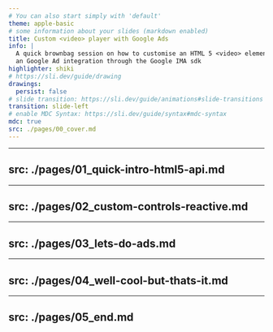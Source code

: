 ```yaml
---
# You can also start simply with 'default'
theme: apple-basic
# some information about your slides (markdown enabled)
title: Custom <video> player with Google Ads
info: |
  A quick brownbag session on how to customise an HTML 5 <video> element with custom controls and
  an Google Ad integration through the Google IMA sdk
highlighter: shiki
# https://sli.dev/guide/drawing
drawings:
  persist: false
# slide transition: https://sli.dev/guide/animations#slide-transitions
transition: slide-left
# enable MDC Syntax: https://sli.dev/guide/syntax#mdc-syntax
mdc: true
src: ./pages/00_cover.md
---
```


---
src: ./pages/01_quick-intro-html5-api.md
---

---
src: ./pages/02_custom-controls-reactive.md
---

---
src: ./pages/03_lets-do-ads.md
---

---
src: ./pages/04_well-cool-but-thats-it.md
---

---
src: ./pages/05_end.md
---